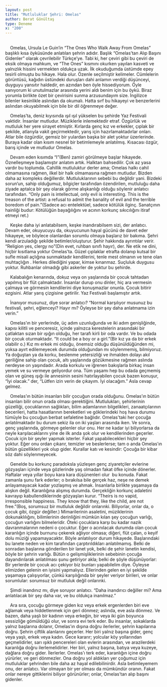 ```yaml
---
layout: post
title: "Mutluluklar Şehri: Omelas"
author: Berat Gönültaş
type: Deneme
x: "200"
---
```

<br/>
&nbsp;&nbsp;&nbsp;&nbsp;Omelas, Ursula Le Guin’in “The Ones Who Walk Away From Omelas” başlıklı kısa öyküsünde anlatılan şehrin adıdır. Başlık “Omelas’tan Alıp Başını Gidenler” olarak çevrilebilir Türkçe’ye. Tabi ki, her çeviri gibi bu çeviri de eksik olmaya mahkum, ve “The Ones” kısmını okurken yayılan kasveti ve yalnızlık hissini vermekten oldukça uzak. İlk okuduğumda üstümde epey tesirli olmuştu bu hikaye. Hala olur. Özenle seçilmiştir kelimeler. Cümlelerin görüntüsü, kağıdın üstündeki duruşları dahi anlamın verdiği düşünceyi, duyguyu yansıtır haldedir, en azından ben öyle hissediyorum. Öyle sanıyorum ki unutulmazlar arasında yerini aldı benim için bu öykü. Biraz yorumla birlikte özet bir çevirisini sunma arzusundayım size. İngilizce bilenler kesinlikle aslından da okumalı. Hatta sırf bu hikayeyi ve benzerlerini aslından okuyabilmek için bile bir dil öğrenmeye değer.

&nbsp;&nbsp;&nbsp;&nbsp;Omelas’ta, deniz kıyısında ışıl ışıl yükselen bu şehirde Yaz Festivali vaktidir. İnsanlar mutludur. Müziklerle inlemektedir etraf. Özgürlük ve mutluluk her yere sirayet etmiştir. Kırlarda genç kız ve erkekler, çıplak bir şekilde, atlarıyla vakit geçirmektedir, yarış için hazırlamaktadırlar onları. Atlar bile özgürdür, gemsiz bir yulardan başka bir alet yoktur üzerlerinde. Buraya kadar olan kısım nesnel bir betimlemeyle anlatılmış. Kısacası özgür, barış içinde ve mutludur Omelas.

&nbsp;&nbsp;&nbsp;&nbsp;Devam eden kısımda “I”(Ben) zamiri görülmeye başlar hikayede. Öznelleşmeye başlamıştır anlatım artık. Halktan bahsedilir. Çok az yasa vardır bu toplumda. Cahillik mutluluktur derler ama; Omelas halkı cahil olmamasına rağmen, ilkel bir halk olmamasına rağmen mutludur. Bizden daha az kompleks değillerdir. Mutluluklarının sebebi bu değildir yani. Bizdeki sorun’un, sahip olduğumuz, bilgiçler tarafından özendirilen, mutluluğu daha ziyade aptalca bir şey olarak görme alışkanlığı olduğu söylenir anlatıcı tarafından. “Only pain is intellectual, only evil is interesting. This is the treason of the artist: a refusal to admit the banality of evil and the terrible boredom of pain."(Sadece acı entelektüel, sadece kötülük ilginç. Sanatçının hainliği budur: Kötülüğün bayağılığını ve acının korkunç sıkıcılığını itiraf etmeyi ret.)

&nbsp;&nbsp;&nbsp;&nbsp;Keşke daha iyi anlatabilsem, keşke inandırabilsem sizi, der anlatıcı. Devam eder, okuyucuyu da, okuyucunun hayal gücünü de davet eder hikayeye, ve böylece olanlardan sorumlu olmaya başlarız bir bakıma. Şehri kendi arzuladığı şekilde betimler/oluşturur. Şehir hakkında ayrıntılar verir. “Religion yes, clergy no”(Din evet, ruhban sınıfı hayır), der. Ne etik ne dini, hiçbir kısıtlama yoktur Omelas’ta. Güzel çıplaklar etrafta dolanıp kutsal bir sufle misali açlığına sunmaktadır kendilerini, tenle mest olmanın ve tene olan muhtaçlığın . Herkes dilediğini yapar, kimse kınanmaz. Suçluluk duygusu yoktur. Ruhbanlar olmadığı gibi askerler de yoktur bu şehirde.

&nbsp;&nbsp;&nbsp;&nbsp;Kalabalığın kenarında, dokuz veya on yaşlarında bir çocuk tahtadan yapılmış bir flüt çalmaktadır. İnsanlar durup onu dinler, hiç ara vermesin çalmaya ve görmesin kendilerini diye konuşmazlar onunla. Çocuk bitirir ezgisini. Atlar yarış çizgisine getirilir. Yaz Festivali başlamıştır artık.

&nbsp;&nbsp;&nbsp;&nbsp;İnanıyor musunuz, diye sorar anlatıcı? “Normal karşılıyor musunuz bu festivali, şehri, eğlenceyi? Hayır mı? Öyleyse bir şey daha anlatmama izin verin.”

&nbsp;&nbsp;&nbsp;&nbsp;Omelas’ın bir yerlerinde, üç adım uzunluğunda ve iki adım genişliğinde, kapısı kilitli ve penceresiz, içinde yalnızca kerestelerin arasındaki bir çatlaktan sızan bir ışığın olduğu, her tarafı kirli bir oda vardır. Ve bu odada bir çocuk oturmaktadır. “It could be a boy or a girl.”(Bir kız ya da bir erkek olabilir o.) Kız mı erkek mi olduğu, önemsiz olduğu düşünüldüğünden mi, yoksa ayırt edilemeyecek durumda olduğundan mı söylenmemiş, bilmiyoruz. Ya doğuştan ya da korku, beslenme yetersizliği ve ihmalden dolayı akıl geriliğine sahip olan çocuk, altı yaşlarında gözükmesine rağmen aslında nerdeyse on yaşındadır. Arada korkulu ve iğrenen bakışlarla birkaç insan yemek ve su vermeye geliyordur ona. Tüm yaşamı hep bu odada geçmemiş olan ve güneş ışığı ile annesinin sesini hatırlayabilen çocuk bazen konuşur, “İyi olacak.” der, “Lütfen izin verin de çıkayım. İyi olacağım.” Asla cevap gelmez.

&nbsp;&nbsp;&nbsp;&nbsp;Omelas’ın bütün insanları bilir çocuğun orada olduğunu. Omelas’ın bütün insanları bilir onun orada olması gerektiğini. Mutlulukları, şehirlerinin güzelliği, çocuklarının sağlıkları, bilim adamlarının bilgelikleri, zanaatçılarının becerileri, hatta hasatlarının bereketleri ve göklerindeki hoş hava durumu tümüyle bu çocuğun berbat sefaletine bağlıdır. Omelas'taki her çocuğa anlatılmaktadır bu durum sekiz ila on iki yaşları arasında iken. Ve sonra, genç yaşlarında, görmeye gelenler olur onu. Her ne kadar iyi biliyorlarsa da neyle karşılacaklarını yine de ilk anda şok olur ve kendilerinden geçerler. Çocuk için bir şeyler yapmak isterler. Fakat yapabilecekleri hiçbir şey yoktur. Eğer onu ordan çıkarır, temizler ve beslerlerse; tam o anda Omelas’ın bütün güzellikleri yok olup gider. Kurallar katı ve kesindir: Çocuğa bir kibar söz dahi söylenmeyecek.

&nbsp;&nbsp;&nbsp;&nbsp;Genelde bu korkunç paradoksla yüzleşen genç ziyaretçiler evlerine gözyaşları içinde veya gözlerinde yaş olmadan fakat öfke içinde dönerler. Haftalar veya yıllar boyu kara kara düşünenleri olur  bu konuda. Fakat zamanla şunu fark ederler; o bırakılsa bile gerçek haz, neşe ne demek anlayamayacak kadar yozlaşmış ve ahmak. İnsanlarla birlikte yaşamaya da alışkın değil. Karanlığına alışmış durumda. Gerçekliğin korkunç adaletini kavrayıp kabullendiklerinde gözyaşları kurur. “Theirs is no vapid, irresponsible happiness. They know that they, like the child, are not free.”(Boş, sorumsuz bir mutluluk değildir onlarınki. Biliyorlar, onlar da, o çocuk gibi, özgür değiller.) Mimarilerinin asaletini, müziklerinin dokunaklılığını, bilimlerinin derinliğini mümkün kılan şey çocuğun varlığı, çocuğun varlığını bilmeleridir. Öteki çocuklara karşı bu kadar nazik davranmalarının nedeni o çocuktur. Eğer o acınılacak durumda olan çocuk karanlığın içinde burnunu çekerek ağlıyor olmasa; diğeri, flüt çalan, o keyif dolu müziği yapamayacaktır. Böyle anlatılıyor durum hikayede. Başlarındaki bu lanete neden ve kim tarafından çarptırıldıkları anlatılmamış. Belki de sonradan başlarına gönderilen bir lanet yok, belki de şehir lanetin kendisi, böyle bir şehrin varlığı. Bütün o gelişmişliklerinin sebebinin çocuğa dayandırılarak anlatılması şunu getiriyor akla; belki de şöyle düşünüyorlar: Bir yerlerde bir çocuk acı çekiyor biz bunları yapabilelim diye. Öyleyse elimizden gelenin en iyisini yapmalıyız. Ellerinden gelen en iyi şekilde yaşamaya çalışıyorlar, çünkü karşılığında bir şeyler veriyor birileri, ve onlar sorumlular: sorumsuz bir mutluluk değil onlarınki.

&nbsp;&nbsp;&nbsp;&nbsp;Şimdi inandınız mı, diye soruyor anlatıcı. “Daha inandırıcı değiller mi? Ama anlatılacak bir şey daha var, ve bu oldukça inanılmaz.”

&nbsp;&nbsp;&nbsp;&nbsp;Ara sıra, çocuğu görmeye giden kız veya erkek ergenlerden biri eve ağlamak veya hiddetlenmek için geri dönmez; aslında, eve asla dönmez. Ve bazen, daha yaşlı bir kadının veya erkeğin, bir veya iki gün boyunca sessizliğe gömüldüğü olur, ve sonra evi terk eder. Bu insanlar, sokaklarda yalnız başlarına dolanır, Omelas’ın dışına doğru ilerlerler, şehrin kapılarına doğru. Şehrin çiftlik alanlarını geçerler. Her biri yalnız başına gider, genç veya yaşlı, erkek veya kadın. Gece kararır; yolcular köy yollarından geçmelidirler, sarı ışıklı pencereleri olan evlerin arasından, ve arazilerdeki karanlığa doğru ilerlemelidirler. Her biri, yalnız başına, batıya veya kuzeye, dağlara doğru gider. İlerlerler. Omelas’ı terk eder, karanlığın içine doğru yürürler, ve geri dönmezler. Ona doğru yol aldıkları yer çoğumuz için mutluluklar şehrinden bile daha az hayal edilebilinirdir. Asla betimleyemem onu, der anlatıcı. Var olmayan bir yer olması da mümkündür oranın. Fakat onlar nereye gittiklerini biliyor görünürler; onlar, Omelas’tan alıp başını gidenler.
